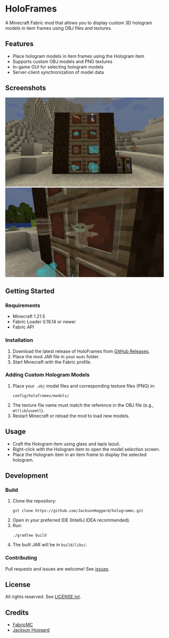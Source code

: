 # HoloFrames

A Minecraft Fabric mod that allows you to display custom 3D hologram models in item frames using OBJ files and textures.

## Features
- Place hologram models in item frames using the Hologram item
- Supports custom OBJ models and PNG textures
- In-game GUI for selecting hologram models
- Server-client synchronization of model data

## Screenshots
![HoloFrames Demo](https://raw.githubusercontent.com/JacksonHoggard/hologrammc/refs/heads/main/demo/demo.png)
![HoloFrames Demo 1](https://raw.githubusercontent.com/JacksonHoggard/hologrammc/refs/heads/main/demo/demo_1.png)

## Getting Started

### Requirements
- Minecraft 1.21.5
- Fabric Loader 0.16.14 or newer
- Fabric API

### Installation
1. Download the latest release of HoloFrames from [GitHub Releases](https://github.com/JacksonHoggard/hologrammc/releases).
2. Place the mod JAR file in your `mods` folder.
3. Start Minecraft with the Fabric profile.

### Adding Custom Hologram Models
1. Place your `.obj` model files and corresponding texture files (PNG) in:
   ```
   config/holoframes/models/
   ```
2. The texture file name must match the reference in the OBJ file (e.g., `mtllib`/`usemtl`).
3. Restart Minecraft or reload the mod to load new models.

## Usage
- Craft the Hologram item using glass and lapis lazuli.
- Right-click with the Hologram item to open the model selection screen.
- Place the Hologram item in an item frame to display the selected hologram.

## Development
### Build
1. Clone the repository:
   ```
   git clone https://github.com/JacksonHoggard/hologrammc.git
   ```
2. Open in your preferred IDE (IntelliJ IDEA recommended).
3. Run:
   ```
   ./gradlew build
   ```
4. The built JAR will be in `build/libs/`.

### Contributing
Pull requests and issues are welcome! See [issues](https://github.com/JacksonHoggard/hologrammc/issues).

## License
All rights reserved. See [LICENSE.txt](LICENSE.txt).

## Credits
- [FabricMC](https://fabricmc.net/)
- [Jackson Hoggard](mailto:jhoggard0129@gmail.com)


